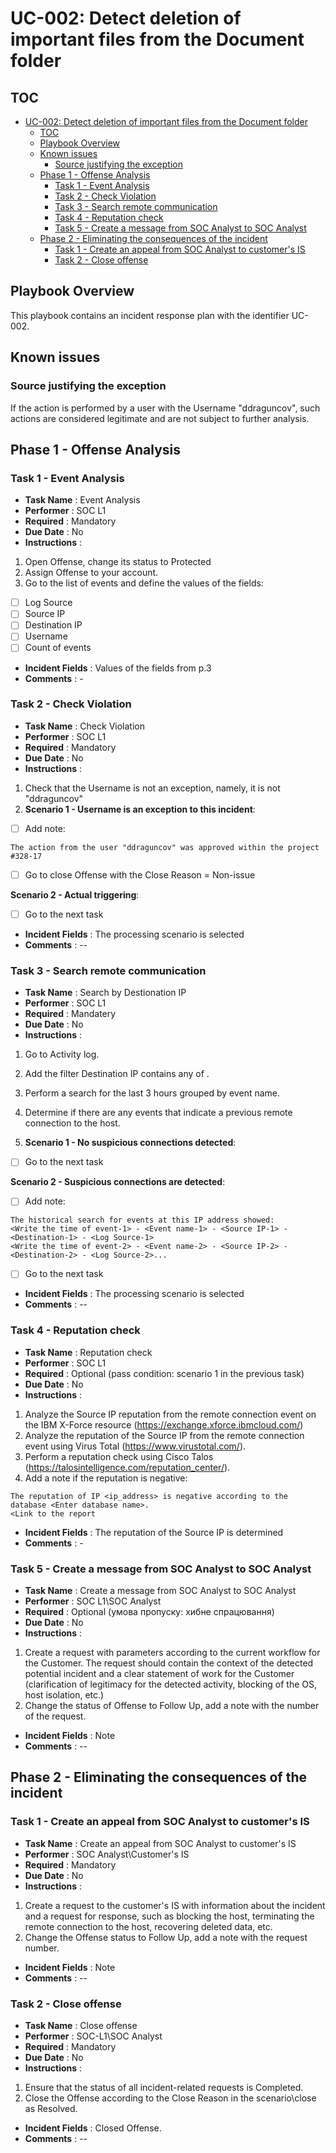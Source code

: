 # UС-002: Detect deletion of important files from the Document folder

## TOC

- [UС-002: Detect deletion of important files from the Document folder](#uс-002-detect-deletion-of-important-files-from-the-document-folder)
  - [TOC](#toc)
  - [Playbook Overview](#playbook-overview)
  - [Known issues](#known-issues)
    - [Source justifying the exception](#source-justifying-the-exception)
  - [Phase 1 - Offense Analysis](#phase-1---offense-analysis)
    - [Task 1 - Event Analysis](#task-1---event-analysis)
    - [Task 2 - Check Violation](#task-2---check-violation)
    - [Task 3 - Search remote communication](#task-3---search-remote-communication)
    - [Task 4 - Reputation check](#task-4---reputation-check)
    - [Task 5 - Create a message from SOC Analyst to SOC Analyst](#task-5---create-a-message-from-soc-analyst-to-soc-analyst)
  - [Phase 2 - Eliminating the consequences of the incident](#phase-2---eliminating-the-consequences-of-the-incident)
    - [Task 1 - Create an appeal from SOC Analyst to customer's IS](#task-1---create-an-appeal-from-soc-analyst-to-customers-is)
    - [Task 2 - Close offense](#task-2---close-offense)

## Playbook Overview

This playbook contains an incident response plan with the identifier UC-002.

## Known issues

### Source justifying the exception

If the action is performed by a user with the Username "ddraguncov", such actions are considered legitimate and are not subject to further analysis.

## Phase 1 - Offense Analysis

### Task 1 - Event Analysis

- **Task Name** : Event Analysis
- **Performer** : SOC L1
- **Required** : Mandatory
- **Due Date** : No
- **Instructions** :

1. Open Offense, change its status to Protected
2. Assign Offense to your account.
3. Go to the list of events and define the values of the fields:

- [ ] Log Source
- [ ] Source IP
- [ ] Destination IP
- [ ] Username
- [ ] Count of events

* **Incident Fields** : Values of the fields from p.3
* **Comments** : -

### Task 2 - Check Violation

- **Task Name** : Check Violation
- **Performer** : SOC L1
- **Required** : Mandatory
- **Due Date** : No
- **Instructions** :

1.  Check that the Username is not an exception, namely, it is not "ddraguncov"
2.  **Scenario 1 - Username is an exception to this incident**:

- [ ] Add note:

```
The action from the user "ddraguncov" was approved within the project #328-17
```

- [ ] Go to close Offense with the Close Reason = Non-issue

**Scenario 2 - Actual triggering**:

- [ ] Go to the next task

* **Incident Fields** : The processing scenario is selected
* **Comments** : --

### Task 3 - Search remote communication

- **Task Name** : Search by Destionation IP
- **Performer** : SOC L1
- **Required** : Mandatery
- **Due Date** : No
- **Instructions** :

1. Go to Activity log.
2. Add the filter Destination IP contains any of <Specify Destination IP>.
3. Perform a search for the last 3 hours grouped by event name.
4. Determine if there are any events that indicate a previous remote connection to the host.

5. **Scenario 1 - No suspicious connections detected**:

- [ ] Go to the next task

**Scenario 2 - Suspicious connections are detected**:

- [ ] Add note:

```
The historical search for events at this IP address showed:
<Write the time of event-1> - <Event name-1> - <Source IP-1> - <Destination-1> - <Log Source-1>
<Write the time of event-2> - <Event name-2> - <Source IP-2> - <Destination-2> - <Log Source-2>...
```

- [ ] Go to the next task

* **Incident Fields** : The processing scenario is selected
* **Comments** : --

### Task 4 - Reputation check

- **Task Name** : Reputation check
- **Performer** : SOC L1
- **Required** : Optional (pass condition: scenario 1 in the previous task)
- **Due Date** : No
- **Instructions** :

1. Analyze the Source IP reputation from the remote connection event on the IBM X-Force resource (https://exchange.xforce.ibmcloud.com/)
2. Analyze the reputation of the Source IP from the remote connection event using Virus Total (https://www.virustotal.com/).
3. Perform a reputation check using Cisco Talos (https://talosintelligence.com/reputation_center/).
4. Add a note if the reputation is negative:

```
The reputation of IP <ip_address> is negative according to the database <Enter database name>.
<Link to the report
```

- **Incident Fields** : The reputation of the Source IP is determined
- **Comments** : -

### Task 5 - Create a message from SOC Analyst to SOC Analyst

- **Task Name** : Create a message from SOC Analyst to SOC Analyst
- **Performer** : SOC L1\SOC Analyst
- **Required** : Optional (умова пропуску: хибне спрацювання)
- **Due Date** : No
- **Instructions** :

1. Create a request with parameters according to the current workflow for the Customer. The request should contain the context of the detected potential incident and a clear statement of work for the Customer (clarification of legitimacy for the detected activity, blocking of the OS, host isolation, etc.)
2. Change the status of Offense to Follow Up, add a note with the number of the request.

- **Incident Fields** : Note
- **Comments** : --

## Phase 2 - Eliminating the consequences of the incident

### Task 1 - Create an appeal from SOC Analyst to customer's IS

- **Task Name** : Create an appeal from SOC Analyst to customer's IS
- **Performer** : SOC Analyst\Customer's IS
- **Required** : Mandatory
- **Due Date** : No
- **Instructions** :

1. Create a request to the customer's IS with information about the incident and a request for response, such as blocking the host, terminating the remote connection to the host, recovering deleted data, etc.
2. Change the Offense status to Follow Up, add a note with the request number.

- **Incident Fields** : Note
- **Comments** : --

### Task 2 - Close offense

- **Task Name** : Close offense
- **Performer** : SOC-L1\SOC Analyst
- **Required** : Mandatory
- **Due Date** : No
- **Instructions** :

1. Ensure that the status of all incident-related requests is Completed.
2. Close the Offense according to the Close Reason in the scenario\close as Resolved.

- **Incident Fields** : Closed Offense.
- **Comments** : --
